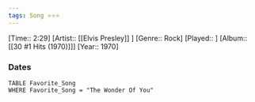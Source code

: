 ```yaml
---
tags: Song ⭐⭐⭐ 
---
```

[Time:: 2:29]
[Artist:: [[Elvis Presley]] ]
[Genre:: Rock]
[Played:: ]
[Album:: [[30 #1 Hits (1970)]]]
[Year:: 1970]
### Dates
````dataview
TABLE Favorite_Song
WHERE Favorite_Song = "The Wonder Of You"
````